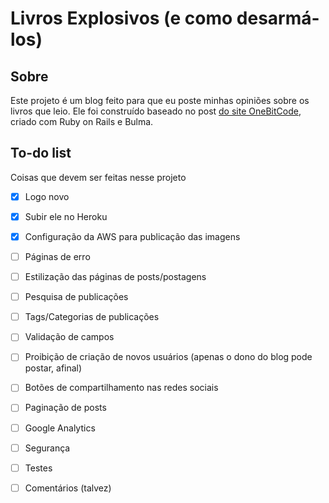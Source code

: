 # Livros Explosivos (e como desarmá-los)

## Sobre

Este projeto é um blog feito para que eu poste minhas opiniões sobre os livros que leio. Ele foi construído baseado no post [do site OneBitCode](https://onebitcode.com/rails-bulma-criando-um-blog-do-zero-em-poucos-minutos/), criado com Ruby on Rails e Bulma.

## To-do list
Coisas que devem ser feitas nesse projeto

- [x] Logo novo
- [x] Subir ele no Heroku
- [x] Configuração da AWS para publicação das imagens
- [ ] Páginas de erro
- [ ] Estilização das páginas de posts/postagens
- [ ] Pesquisa de publicações
- [ ] Tags/Categorias de publicações
- [ ] Validação de campos
- [ ] Proibição de criação de novos usuários (apenas o dono do blog pode postar, afinal)
- [ ] Botões de compartilhamento nas redes sociais
- [ ] Paginação de posts
- [ ] Google Analytics
- [ ] Segurança
- [ ] Testes

- [ ] Comentários (talvez)
